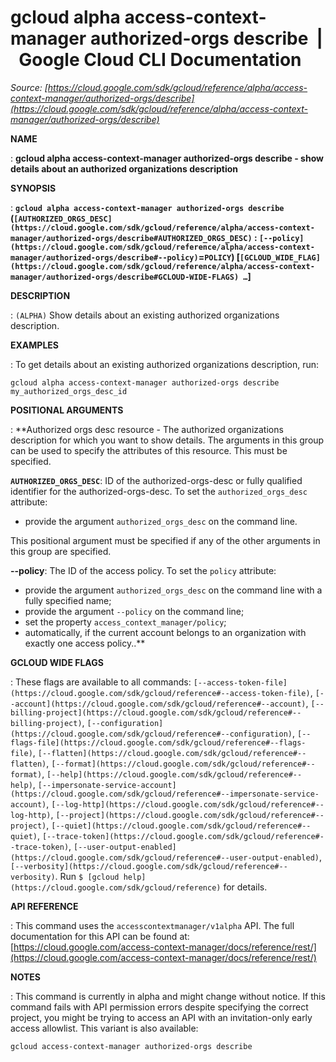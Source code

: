 # gcloud alpha access-context-manager authorized-orgs describe  |  Google Cloud CLI Documentation

*Source: [https://cloud.google.com/sdk/gcloud/reference/alpha/access-context-manager/authorized-orgs/describe](https://cloud.google.com/sdk/gcloud/reference/alpha/access-context-manager/authorized-orgs/describe)*

**NAME**

: **gcloud alpha access-context-manager authorized-orgs describe - show details about an authorized organizations description**

**SYNOPSIS**

: **`gcloud alpha access-context-manager authorized-orgs describe` (`[AUTHORIZED_ORGS_DESC](https://cloud.google.com/sdk/gcloud/reference/alpha/access-context-manager/authorized-orgs/describe#AUTHORIZED_ORGS_DESC)` : `[--policy](https://cloud.google.com/sdk/gcloud/reference/alpha/access-context-manager/authorized-orgs/describe#--policy)`=`POLICY`) [`[GCLOUD_WIDE_FLAG](https://cloud.google.com/sdk/gcloud/reference/alpha/access-context-manager/authorized-orgs/describe#GCLOUD-WIDE-FLAGS) …`]**

**DESCRIPTION**

: `(ALPHA)` Show details about an existing authorized organizations
description.

**EXAMPLES**

: To get details about an existing authorized organizations description, run:

```
gcloud alpha access-context-manager authorized-orgs describe my_authorized_orgs_desc_id
```

**POSITIONAL ARGUMENTS**

: **Authorized orgs desc resource - The authorized organizations description for
which you want to show details. The arguments in this group can be used to
specify the attributes of this resource.
This must be specified.

**`AUTHORIZED_ORGS_DESC`**:
ID of the authorized-orgs-desc or fully qualified identifier for the
authorized-orgs-desc.
To set the `authorized_orgs_desc` attribute:

- provide the argument `authorized_orgs_desc` on the command line.

This positional argument must be specified if any of the other arguments in this
group are specified.

**--policy**:
The ID of the access policy.
To set the `policy` attribute:

- provide the argument `authorized_orgs_desc` on the command line with
a fully specified name;
- provide the argument `--policy` on the command line;
- set the property `access_context_manager/policy`;
- automatically, if the current account belongs to an organization with exactly
one access policy..**

**GCLOUD WIDE FLAGS**

: These flags are available to all commands: `[--access-token-file](https://cloud.google.com/sdk/gcloud/reference#--access-token-file)`,
`[--account](https://cloud.google.com/sdk/gcloud/reference#--account)`, `[--billing-project](https://cloud.google.com/sdk/gcloud/reference#--billing-project)`,
`[--configuration](https://cloud.google.com/sdk/gcloud/reference#--configuration)`,
`[--flags-file](https://cloud.google.com/sdk/gcloud/reference#--flags-file)`,
`[--flatten](https://cloud.google.com/sdk/gcloud/reference#--flatten)`, `[--format](https://cloud.google.com/sdk/gcloud/reference#--format)`, `[--help](https://cloud.google.com/sdk/gcloud/reference#--help)`, `[--impersonate-service-account](https://cloud.google.com/sdk/gcloud/reference#--impersonate-service-account)`,
`[--log-http](https://cloud.google.com/sdk/gcloud/reference#--log-http)`,
`[--project](https://cloud.google.com/sdk/gcloud/reference#--project)`, `[--quiet](https://cloud.google.com/sdk/gcloud/reference#--quiet)`, `[--trace-token](https://cloud.google.com/sdk/gcloud/reference#--trace-token)`, `[--user-output-enabled](https://cloud.google.com/sdk/gcloud/reference#--user-output-enabled)`,
`[--verbosity](https://cloud.google.com/sdk/gcloud/reference#--verbosity)`.
Run `$ [gcloud help](https://cloud.google.com/sdk/gcloud/reference)` for details.

**API REFERENCE**

: This command uses the `accesscontextmanager/v1alpha` API. The full
documentation for this API can be found at: [https://cloud.google.com/access-context-manager/docs/reference/rest/](https://cloud.google.com/access-context-manager/docs/reference/rest/)

**NOTES**

: This command is currently in alpha and might change without notice. If this
command fails with API permission errors despite specifying the correct project,
you might be trying to access an API with an invitation-only early access
allowlist. This variant is also available:

```
gcloud access-context-manager authorized-orgs describe
```